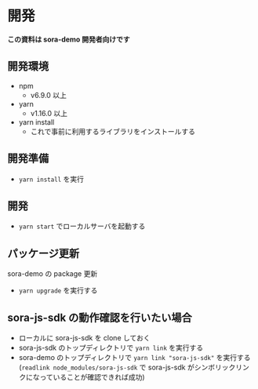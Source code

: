 # 開発

**この資料は sora-demo 開発者向けです**

## 開発環境

- npm
    - v6.9.0 以上
- yarn
    - v1.16.0 以上
- yarn install
    - これで事前に利用するライブラリをインストールする

## 開発準備

- `yarn install` を実行

## 開発
- `yarn start` でローカルサーバを起動する

## パッケージ更新
sora-demo の package 更新
- `yarn upgrade` を実行する

## sora-js-sdk の動作確認を行いたい場合
- ローカルに sora-js-sdk を clone しておく
- sora-js-sdk のトップディレクトリで `yarn link` を実行する
- sora-demo のトップディレクトリで `yarn link "sora-js-sdk"` を実行する(`readlink node_modules/sora-js-sdk` で sora-js-sdk がシンボリックリンクになっていることが確認できれば成功)
